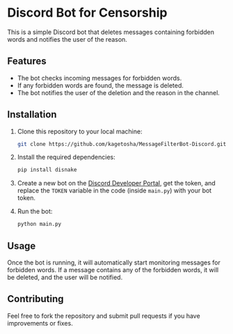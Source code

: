 # Discord Bot for Censorship

This is a simple Discord bot that deletes messages containing forbidden words and notifies the user of the reason.

## Features
- The bot checks incoming messages for forbidden words.
- If any forbidden words are found, the message is deleted.
- The bot notifies the user of the deletion and the reason in the channel.

## Installation

1. Clone this repository to your local machine:
    ```bash
    git clone https://github.com/kagetosha/MessageFilterBot-Discord.git
    ```

2. Install the required dependencies:
    ```bash
    pip install disnake
    ```

3. Create a new bot on the [Discord Developer Portal](https://discord.com/developers/applications), get the token, and replace the `TOKEN` variable in the code (inside `main.py`) with your bot token.

4. Run the bot:
    ```bash
    python main.py
    ```

## Usage

Once the bot is running, it will automatically start monitoring messages for forbidden words. If a message contains any of the forbidden words, it will be deleted, and the user will be notified.

## Contributing

Feel free to fork the repository and submit pull requests if you have improvements or fixes.
